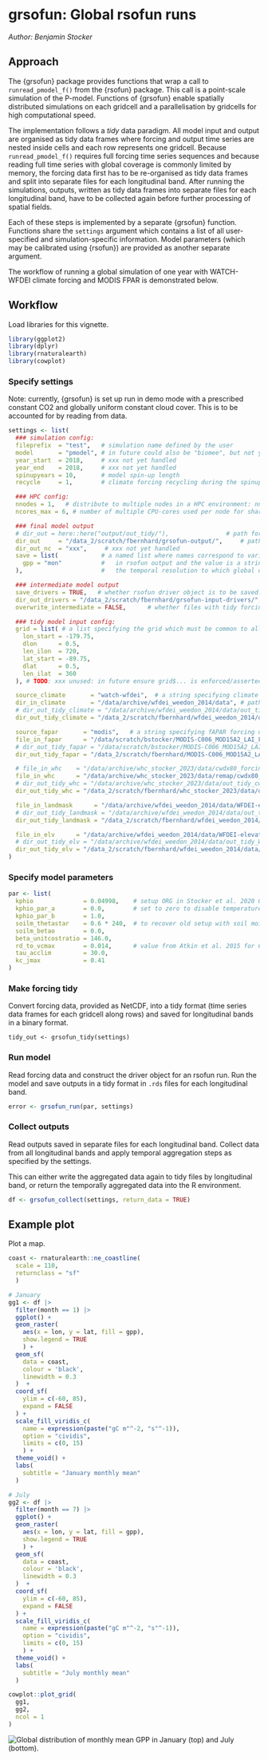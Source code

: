 # grsofun: Global rsofun runs

*Author: Benjamin Stocker*

## Approach

The {grsofun} package provides functions that wrap a call to `runread_pmodel_f()` from the {rsofun} package. This call is a point-scale simulation of the P-model. Functions of {grsofun} enable spatially distributed simulations on each gridcell and a parallelisation by gridcells for high computational speed.

The implementation follows a *tidy* data paradigm. All model input and output are organised as tidy data frames where forcing and output time series are nested inside cells and each row represents one gridcell. Because `runread_pmodel_f()` requires full forcing time series sequences and because reading full time series with global coverage is commonly limited by memory, the forcing data first has to be re-organised as tidy data frames and split into separate files for each longitudinal band. After running the simulations, outputs, written as tidy data frames into separate files for each longitudinal band, have to be collected again before further processing of spatial fields.

Each of these steps is implemented by a separate {grsofun} function. Functions share the `settings` argument which contains a list of all user-specified and simulation-specific information. Model parameters (which may be calibrated using {rsofun}) are provided as another separate argument.

The workflow of running a global simulation of one year with WATCH-WFDEI climate forcing and MODIS FPAR is demonstrated below.

## Workflow

Load libraries for this vignette.

``` r
library(ggplot2)
library(dplyr)
library(rnaturalearth)
library(cowplot)
```

### Specify settings

Note: currently, {grsofun} is set up run in demo mode with a prescribed constant CO2 and globally uniform constant cloud cover. This is to be accounted for by reading from data.

``` r
settings <- list(
  ### simulation config:
  fileprefix  = "test",   # simulation name defined by the user
  model       = "pmodel", # in future could also be "biomee", but not yet implemented
  year_start  = 2018,     # xxx not yet handled
  year_end    = 2018,     # xxx not yet handled
  spinupyears = 10,       # model spin-up length
  recycle     = 1,        # climate forcing recycling during the spinup

  ### HPC config:
  nnodes = 1,   # distribute to multiple nodes in a HPC environment: nnodes=1 no distribution, otherwise nnodes number of nodes to use in a HPC cluster setup to use (e.g. UBELIX) - xxx not yet implemented"
  ncores_max = 6, # number of multiple CPU-cores used per node for shared-memory parallel programming (e.g. with models like OpenMP)"

  ### final model output
  # dir_out = here::here("output/out_tidy/"),                # path for tidy model output
  dir_out     = "/data_2/scratch/fbernhard/grsofun-output/",     # path for tidy model output
  dir_out_nc  = "xxx",     # xxx not yet handled
  save = list(            # a named list where names correspond to variable names
    gpp = "mon"           #   in rsofun output and the value is a string specifying
  ),                      #   the temporal resolution to which global output is to be aggregated.

  ### intermediate model output
  save_drivers = TRUE,   # whether rsofun driver object is to be saved. Uses additional disk space but substantially speeds up grsofun_run().
  dir_out_drivers = "/data_2/scratch/fbernhard/grsofun-input-drivers/",  # If a path is provided rsofun driver object is to be saved. Uses additional disk space but substantially speeds up grsofun_run(). If dir_out_drivers is 'NA' driver object are not stored.
  overwrite_intermediate = FALSE,      # whether files with tidy forcing data and drivers are to be overwritten. If false, reads files if available instead of re-creating them.

  ### tidy model input config:
  grid = list( # a list specifying the grid which must be common to all forcing data
    lon_start = -179.75,
    dlon      = 0.5,
    len_ilon  = 720,
    lat_start = -89.75,
    dlat      = 0.5,
    len_ilat  = 360
  ), # TODO: xxx unused: in future ensure grid$... is enforced/asserted

  source_climate       = "watch-wfdei",  # a string specifying climate forcing dataset-specific variables
  dir_in_climate       = "/data/archive/wfdei_weedon_2014/data", # path to where climate forcing data is located
  # dir_out_tidy_climate = "/data/archive/wfdei_weedon_2014/data/out_tidy/",  # path to where tidy climate forcing data is to be written
  dir_out_tidy_climate = "/data_2/scratch/fbernhard/wfdei_weedon_2014/data/out_tidy/",  # path to where tidy climate forcing data is to be written

  source_fapar       = "modis",   # a string specifying fAPAR forcing dataset-specific variables
  file_in_fapar      = "/data/scratch/bstocker/MODIS-C006_MOD15A2_LAI_FPAR_zmaw/MODIS-C006_MOD15A2__LAI_FPAR__LPDAAC__GLOBAL_0.5degree__UHAM-ICDC__2000_2018__MON__fv0.02.nc",  # path to where fAPAR forcing data is located
  # dir_out_tidy_fapar = "/data/scratch/bstocker/MODIS-C006_MOD15A2_LAI_FPAR_zmaw/out_tidy/",   # path to where tidy fAPAR forcing data is to be written
  dir_out_tidy_fapar = "/data_2/scratch/fbernhard/MODIS-C006_MOD15A2_LAI_FPAR_zmaw/data/out_tidy/",  # path to where tidy fAPAR forcing data is to be written

  # file_in_whc    = "/data/archive/whc_stocker_2023/data/cwdx80_forcing.nc",
  file_in_whc      = "/data/archive/whc_stocker_2023/data/remap/cwdx80_forcing_0.5degbil.nc",
  # dir_out_tidy_whc = "/data/archive/whc_stocker_2023/data/out_tidy_cwdx80_forcing/", # path to where tidy  root zone storage capacity forcing data is to be written
  dir_out_tidy_whc = "/data_2/scratch/fbernhard/whc_stocker_2023/data/out_tidy_cwdx80_forcing/", # path to where tidy  root zone storage capacity forcing data is to be written

  file_in_landmask      = "/data/archive/wfdei_weedon_2014/data/WFDEI-elevation.nc",        # path to where land mask data is located
  # dir_out_tidy_landmask = "/data/archive/wfdei_weedon_2014/data/out_tidy_WFDEI-elevation/", # path to where tidy land mask data is to be written
  dir_out_tidy_landmask = "/data_2/scratch/fbernhard/wfdei_weedon_2014/data/out_tidy_WFDEI-elevation/", # path to where tidy land mask data is to be written

  file_in_elv      = "/data/archive/wfdei_weedon_2014/data/WFDEI-elevation.nc",        # path to where elevation data is located
  # dir_out_tidy_elv = "/data/archive/wfdei_weedon_2014/data/out_tidy_WFDEI-elevation/", # path to where tidy elevation data is to be written
  dir_out_tidy_elv = "/data_2/scratch/fbernhard/wfdei_weedon_2014/data/out_tidy_WFDEI-elevation/" # path to where tidy elevation data is to be written
)
```

### Specify model parameters

``` r
par <- list(
  kphio              = 0.04998,    # setup ORG in Stocker et al. 2020 GMD
  kphio_par_a        = 0.0,        # set to zero to disable temperature-dependence of kphio
  kphio_par_b        = 1.0,
  soilm_thetastar    = 0.6 * 240,  # to recover old setup with soil moisture stress
  soilm_betao        = 0.0,
  beta_unitcostratio = 146.0,
  rd_to_vcmax        = 0.014,      # value from Atkin et al. 2015 for C3 herbaceous
  tau_acclim         = 30.0,
  kc_jmax            = 0.41
)
```

### Make forcing tidy

Convert forcing data, provided as NetCDF, into a tidy format (time series data frames for each gridcell along rows) and saved for longitudinal bands in a binary format.

```{r eval=FALSE}
tidy_out <- grsofun_tidy(settings)
```

### Run model

Read forcing data and construct the driver object for an rsofun run. Run the model and save outputs in a tidy format in `.rds` files for each longitudinal band.

``` r
error <- grsofun_run(par, settings)
```

### Collect outputs

Read outputs saved in separate files for each longitudinal band. Collect data from all longitudinal bands and apply temporal aggregation steps as specified by the settings.

This can either write the aggregated data again to tidy files by longitudinal band, or return the temporally aggregated data into the R environment.

``` r
df <- grsofun_collect(settings, return_data = TRUE)
```

## Example plot

Plot a map.

``` r
coast <- rnaturalearth::ne_coastline(
  scale = 110,
  returnclass = "sf"
  )

# January
gg1 <- df |>
  filter(month == 1) |>
  ggplot() +
  geom_raster(
    aes(x = lon, y = lat, fill = gpp),
    show.legend = TRUE
    ) +
  geom_sf(
    data = coast,
    colour = 'black',
    linewidth = 0.3
  )  +
  coord_sf(
    ylim = c(-60, 85),
    expand = FALSE
  ) +
  scale_fill_viridis_c(
    name = expression(paste("gC m"^-2, "s"^-1)),
    option = "cividis",
    limits = c(0, 15)
    ) +
  theme_void() +
  labs(
    subtitle = "January monthly mean"
  )

# July
gg2 <- df |>
  filter(month == 7) |>
  ggplot() +
  geom_raster(
    aes(x = lon, y = lat, fill = gpp),
    show.legend = TRUE
    ) +
  geom_sf(
    data = coast,
    colour = 'black',
    linewidth = 0.3
  )  +
  coord_sf(
    ylim = c(-60, 85),
    expand = FALSE
  ) +
  scale_fill_viridis_c(
    name = expression(paste("gC m"^-2, "s"^-1)),
    option = "cividis",
    limits = c(0, 15)
    ) +
  theme_void() +
  labs(
    subtitle = "July monthly mean"
  )

cowplot::plot_grid(
  gg1,
  gg2,
  ncol = 1
)
```

![Global distribution of monthly mean GPP in January (top) and July (bottom).](man/figures/gpp_demo.png)
